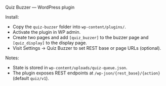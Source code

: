 Quiz Buzzer — WordPress plugin

Install:
- Copy the `quiz-buzzer` folder into `wp-content/plugins/`.
- Activate the plugin in WP admin.
- Create two pages and add `[quiz_buzzer]` to the buzzer page and `[quiz_display]` to the display page.
- Visit Settings → Quiz Buzzer to set REST base or page URLs (optional).

Notes:
- State is stored in `wp-content/uploads/quiz-queue.json`.
- The plugin exposes REST endpoints at `/wp-json/{rest_base}/{action}` (default `quiz/v1`).
